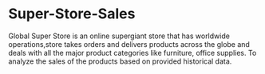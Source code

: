 # Super-Store-Sales
Global Super Store is an online supergiant store that has worldwide operations,store takes orders and delivers products across the globe and deals with all the major product categories like furniture, office supplies.
To analyze the sales of the products based on provided historical data.
